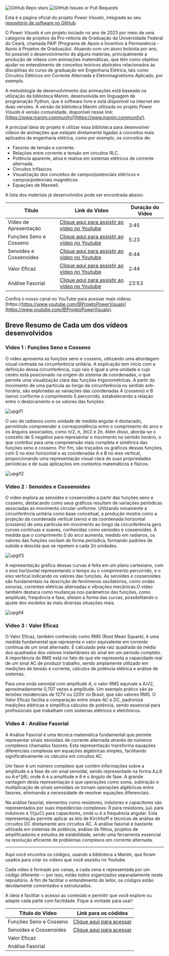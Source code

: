 ![GitHub Repo stars](https://img.shields.io/github/stars/grei-ufc/power-visuals)
![GitHub Issues or Pull Requests](https://img.shields.io/github/issues/grei-ufc/power-visuals)

Esta é a página oficial do projeto _Power Visuals_, integrada ao seu [repositório de software no GitHub](https://github.com/grei-ufc/power-visuals).

O _Power Visuals_ é um projeto iniciado no ano de 2023 por meio de uma categoria de projetos da Pro-reitoria de Graduação da Universidade Federal do Ceará, chamada PAIP (Programa de Apoio e Incentivo à Permanência - Apoio à Projetos de Graduação). Atuando com um aluno bolsista por ano, foi possível o desenvolvimento de alguns materias, principalmente  a produção de vídeos com animações matemáticas, que têm como objetivo ajudar no entendimento de conceitos teóricos abstratos relacionados às disciplinas do curso de graduação em Engenharia Elétrica, tais como Circuitos Elétricos em Corrente Alternada e Eletromagnetismo Aplicado, por exemplo.

A metodologia de desenvolvimento das animações está baseada na utilização da biblioteca Manim, desenvolvida em linguagem de programação Python, que é software livre e está disponível na internet em duas versões. A versão da biblioteca Manim utilizada no projeto _Power Visuals_ é versão comunidade, disponível nesse link: [https://www.manim.community/](https://www.manim.community/).

A principal ideia do projeto é utilizar essa biblioteca para desenvolver vídeos de animações que estejam diretamente ligadas à conceitos mais aplicados da engenharia elétrica, como por exemplo, os conceitos de:

- Fasores de tensão e corrente.
- Relações entre corrente e tensão em circuitos RLC.
- Potência aparente, ativa e reativa em sistemas elétricos de corrente alternada.
- Circuitos trifásicos.
- Visualização dos conceitos de campos/potenciais elétricos e campos/potenciais magnéticos.
- Equações de Maxwell.

A lista dos materiais já desenvolvidos pode ser encontrada abaixo:

| Título                 | Link do Vídeo                                                                                       | Duração do Vídeo |
| ---------------------- | --------------------------------------------------------------------------------------------------- | ---------------- |
| Vídeo de Apresentação  | [Clique aqui para assistir ao vídeo no Youtube](https://www.youtube.com/watch?v=UQ-zm3joGhM)        |  3:45            |
| Funções Seno e Cosseno | [Clique aqui para assistir ao vídeo no Youtube](https://youtu.be/sHprhipqbd8)                       |  5:23            |
| Senoides e Cossenoides | [Clique aqui para assistir ao vídeo no Youtube](https://youtu.be/k4IPmLVc3x8?si=uLZFRnqI83SEz0xA)   |  6:44            |
| Valor Eficaz           | [Clique aqui para assistir ao vídeo no Youtube](https://youtu.be/L0w_UqbMCHY?feature=shared)      |  2:44            |
| Análise Fasorial       | [Clique aqui para assistir ao vídeo no Youtube](https://youtu.be/O5Fhc2KV3hM?feature=shared)      |  23:53           |



Confira o nosso canal no YouTube para acessar mais vídeos: [https://https://www.youtube.com/@ProjetoPowerVisuals](https://www.youtube.com/@ProjetoPowerVisuals).
## Breve Resumo de Cada um dos vídeos desenvolvidos

### Video 1 : Funções Seno e Cosseno


O vídeo apresenta as funções seno e cosseno, utilizando uma abordagem visual centrada na circunferência unitária. A explicação tem início com a definição dessa circunferência, cujo raio é igual a uma unidade e cujo centro está posicionado na origem do sistema de coordenadas, o que permite uma visualização clara das funções trigonométricas. A partir do movimento de uma partícula ao longo da circunferência no sentido anti-horário, são exploradas as variações das coordenadas A (cosseno) e B (seno) conforme o comprimento S percorrido, estabelecendo a relação entre o deslocamento e os valores das funções. 


![upgif1](https://github.com/user-attachments/assets/7cefa2c0-47a1-4e0a-9fa9-02bd6621eb26)


O uso de radianos como unidade de medida angular é destacado, permitindo compreender a correspondência entre o comprimento do arco e os ângulos associados, como π/2, π, 3π/2 e 2π. Além disso, aborda-se o conceito de S negativo para representar o movimento no sentido horário, o que contribui para uma compreensão mais completa e simétrica das funções seno e cosseno. Por fim, são traçados os gráficos dessas funções, com S no eixo horizontal e as coordenadas A e B no eixo vertical, proporcionando uma representação visual clara de suas propriedades periódicas e de suas aplicações em contextos matemáticos e físicos.

![upgif2](https://github.com/user-attachments/assets/a4134ed4-7c36-40df-9449-e44cc8098dce)



### Video 2 : Senoides e Cossenoides

O vídeo explora as senoides e cossenoides a partir das funções seno e cosseno, destacando como seus gráficos resultam de variações periódicas associadas ao movimento circular uniforme. Utilizando novamente a circunferência unitária como base conceitual, a produção mostra como a projeção da coordenada vertical (seno) e da coordenada horizontal (cosseno) de uma partícula em movimento ao longo da circunferência gera curvas contínuas e suaves, conhecidas como senoides e cossenoides. À medida que o comprimento S do arco aumenta, medido em radianos, os valores das funções oscilam de forma periódica, formando padrões de subida e descida que se repetem a cada 2π unidades.


![upgif3](https://github.com/user-attachments/assets/f5dea71b-9b90-4fe5-b2b7-6a1c10b28c4f)


A representação gráfica dessas curvas é feita em um plano cartesiano, com o eixo horizontal representando o tempo ou o comprimento percorrido, e o eixo vertical indicando os valores das funções. As senoides e cossenoides são fundamentais na descrição de fenômenos oscilatórios, como ondas sonoras, correntes elétricas alternadas e vibrações mecânicas.O vídeo também destaca como mudanças nos parâmetros das funções, como amplitude, frequência e fase, afetam a forma das curvas, possibilitando o ajuste dos modelos às mais diversas situações reais.

![upgif4](https://github.com/user-attachments/assets/b5c27b76-4e08-47bb-8205-e845a850120f)


### Video 3 : Valor Eficaz

O Valor Eficaz, também conhecido como RMS (Root Mean Square), é uma medida fundamental que representa o valor equivalente em corrente contínua de um sinal alternado. É calculado pela raiz quadrada da média dos quadrados dos valores instantâneos do sinal em um período completo.
A importância do RMS está no fato de que ele representa a capacidade real de um sinal AC de produzir trabalho, sendo amplamente utilizado em medições de tensão e corrente, cálculos de potência elétrica e análise de sistemas. 

<!-- (gif aqui) -->

Para uma onda senoidal com amplitude A, o valor RMS equivale a A/√2, aproximadamente 0,707 vezes a amplitude. Um exemplo prático são as tensões residenciais de 127V ou 220V no Brasil, que são valores RMS.
O Valor Eficaz facilita a comparação entre sinais AC e DC, padroniza medições elétricas e simplifica cálculos de potência, sendo essencial para profissionais que trabalham com sistemas elétricos e eletrônicos.

<!-- (gif aqui) -->

### Video 4 : Análise Fasorial


A Análise Fasorial é uma técnica matemática fundamental que permite representar sinais senoidais de corrente alternada através de números complexos chamados fasores. Esta representação transforma equações diferenciais complexas em equações algébricas simples, facilitando significativamente os cálculos em circuitos AC.

Um fasor é um número complexo que contém informações sobre a amplitude e a fase de um sinal senoidal, sendo representado na forma A∠θ ou A·e^(jθ), onde A é a amplitude e θ é o ângulo de fase. A grande vantagem desta representação é que operações como soma, subtração e multiplicação de sinais senoidais se tornam operações algébricas entre fasores, eliminando a necessidade de resolver equações diferenciais.

<!-- (gif aqui) -->

Na análise fasorial, elementos como resistores, indutores e capacitores são representados por suas impedâncias complexas: R para resistores, jωL para indutores e 1/(jωC) para capacitores, onde ω é a frequência angular. Esta representação permite aplicar as leis de Kirchhoff e técnicas de análise de circuitos DC diretamente aos circuitos AC. A análise fasorial é bastante utilizada em sistemas de potência, análise de filtros, projetos de amplificadores e estudos de estabilidade, sendo uma ferramenta essencial na resolução eficiente de problemas complexos em corrente alternada.

<!-- (gif aqui) -->




---------------------------------------------------------------------------------------------------------

Aqui você encontra os códigos, usando a biblioteca a Manim, que foram usados para criar os vídeos que você assistiu no Youtube. 

Cada vídeo é formado por cenas, e cada cena é representada por um código diferente — por isso, estão todos organizados separadamente neste repositório. A fim de facilitar o entendimento do leitor, os códigos estão devidamente comentados e estruturados.

A ideia é facilitar o acesso ao conteúdo e permitir que você explore ou adapte cada parte com facilidade. Fique à vontade para usar!

| Título do Vídeo               | Link para os códidos                                                                         |
| ---------------------- | --------------------------------------------------------------------------------------------------- |
| Funções Seno e Cosseno | [Clique aqui para acessar](projetos/senocosseno)                       |
| Senoides e Cossenoides | [Clique aqui para acessar](projetos/senoidescossenoides)   |
| Valor Eficaz           |                                                                                                     |
| Análise Fasorial       |                                                                                                     |



